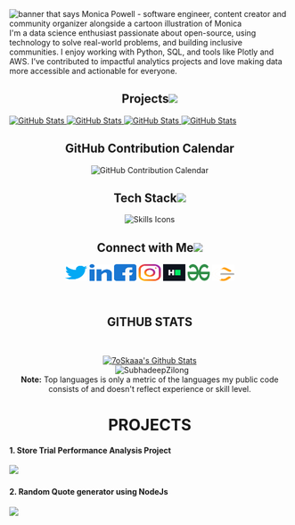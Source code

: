 <img src="https://github.com/user-attachments/assets/bec3705e-a6ed-4eab-8651-ba9379f6774f" alt="banner that says Monica Powell - software engineer, content creator and community organizer alongside a cartoon illustration of Monica">
I'm a data science enthusiast passionate about open-source, using technology to solve real-world problems, and building inclusive communities. I enjoy working with Python, SQL, and tools like Plotly and AWS. I’ve contributed to impactful analytics projects and love making data more accessible and actionable for everyone.
<h2 align="center" id="tech-stack">Projects<img src="https://media2.giphy.com/media/QssGEmpkyEOhBCb7e1/giphy.gif?cid=ecf05e47a0n3gi1bfqntqmob8g9aid1oyj2wr3ds3mg700bl&amp;rid=giphy.gif" width="32px"></h2>
<div>
  <p>
    <a href="https://github.com/Bubu02/Pizza_Sales_Analysis.git">
      <img src="https://github-readme-stats.vercel.app/api/pin/?username=Bubu02&amp;repo=Pizza_Sales_Analysis" alt="GitHub Stats">
    </a>
    <a href="https://github.com/Bubu02/Play_Store_Data_Analysis.git">
      <img src="https://github-readme-stats.vercel.app/api/pin/?username=Bubu02&amp;repo=Play_Store_Data_Analysis" alt="GitHub Stats">
    </a>
    <a href="https://github.com/Bubu02/Store_Trial_Performance_Analysis_Project.git">
      <img src="https://github-readme-stats.vercel.app/api/pin/?username=Bubu02&amp;repo=Store_Trial_Performance_Analysis_Project" alt="GitHub Stats">
    </a>
    <a href="https://github.com/Bubu02/Real_or_AI_Generated_Image_Detection.git">
      <img src="https://github-readme-stats.vercel.app/api/pin/?username=Bubu02&amp;repo=Real_or_AI_Generated_Image_Detection" alt="GitHub Stats">
    </a>
  </p>
<h2 align="center">GitHub Contribution Calendar</h2>
<p align="center">
  <img src="https://github-readme-streak-stats.herokuapp.com/?user=Bubu02&theme=yellow-dark" alt="GitHub Contribution Calendar">
</p>

<h2 align="center" id="tech-stack">Tech Stack<img src="https://media2.giphy.com/media/QssGEmpkyEOhBCb7e1/giphy.gif?cid=ecf05e47a0n3gi1bfqntqmob8g9aid1oyj2wr3ds3mg700bl&amp;rid=giphy.gif" width="32px"></h2>
<div align="center">
  <img src="https://skillicons.dev/icons?i=python,sqlite,tensorflow,sklearn,ubuntu,powershell,postgres,opencv,mysql,git,docker,aws" alt="Skills Icons" />
</div>
<h2 align="center" id="tech-stack">Connect with Me<img src="https://media.giphy.com/media/iY8CRBdQXODJSCERIr/giphy.gif" width="30px"></h2>
<p align="center">
<a href="https://twitter.com/subhadeepzilong" target="blank"><img align="center" src="https://raw.githubusercontent.com/SubhadeepZilong/SubhadeepZilong/main/icons/Social/twitter.svg" alt="subhadeepzilong" height="30" width="40"></a>
<a href="https://linkedin.com/in/subhadeep-chakraborty-b341a8191" target="blank"><img align="center" src="https://raw.githubusercontent.com/SubhadeepZilong/SubhadeepZilong/main/icons/Social/linked-in-alt.svg" alt="subhadeep-chakraborty-b341a8191" height="30" width="40"></a>
<a href="https://fb.com/subhadeep.chakraborty.555" target="blank"><img align="center" src="https://raw.githubusercontent.com/SubhadeepZilong/SubhadeepZilong/main/icons/Social/facebook.svg" alt="subhadeep.chakraborty.555" height="30" width="40"></a>
<a href="https://instagram.com/subhadeepzilong" target="blank"><img align="center" src="https://raw.githubusercontent.com/SubhadeepZilong/SubhadeepZilong/main/icons/Social/instagram.svg" alt="subhadeepzilong" height="30" width="40"></a>
<a href="https://www.hackerrank.com/subhadeepchakra3" target="blank"><img align="center" src="https://raw.githubusercontent.com/SubhadeepZilong/SubhadeepZilong/main/icons/Social/hackerrank.svg" alt="subhadeepchakra3" height="30" width="40"></a>
<a href="https://auth.geeksforgeeks.org/user/subhadeepchakraborty555" target="blank"><img align="center" src="https://raw.githubusercontent.com/SubhadeepZilong/SubhadeepZilong/main/icons/Social/geeks-for-geeks.svg" alt="subhadeepchakraborty555" height="30" width="40"></a>
<a href="https://leetcode.com/subhadeepchakraborty555/" target="blank"><img align="center" src="https://raw.githubusercontent.com/SubhadeepZilong/SubhadeepZilong/main/icons/Social/leet-code.svg" alt="subhadeepchakraborty555" height="30" width="40"></a>
</p>
<br>

 <h2 align="center" id="zap-github-stats">GITHUB STATS</h2>
  <br>
  <p align="center">
    <a href="https://github.com/anuraghazra/github-readme-stats"><img alt="7oSkaaa's Github Stats" src="https://github-readme-stats.vercel.app/api?username=Bubu02&amp;show_icons=true&amp;count_private=true&amp;theme=algolia" height="192px"></a>
<br>
  &nbsp;
	  <img src="https://github-readme-stats.vercel.app/api/top-langs?username=Bubu02&amp;langs_count=10&amp;show_icons=true&amp;locale=en&amp;layout=compact&amp;theme=algolia" alt="SubhadeepZilong" height="192px">
  <br>
  <b>Note:</b> Top languages is only a metric of the languages my public code consists of and doesn't reflect experience or skill level.
  </p>

<h1 align="center">PROJECTS</h1>
<h4>1. Store Trial Performance Analysis Project
 </h4>
<p><a href="https://github.com/Bubu02/Store_Trial_Performance_Analysis_Project.git" target="blank"><img src="https://github.com/user-attachments/assets/c5edefff-34f2-4f97-ac57-35bf6ae3a6b1"></a></p>
<h4>2. Random Quote generator using NodeJs </h4>
<p><a href="https://github.com/Bubu02/Pizza_Sales_Analysis.git" target="blank"><img src="https://github.com/user-attachments/assets/22d17e46-fba2-4645-a69b-19b2a20ada4c"></a></p>
